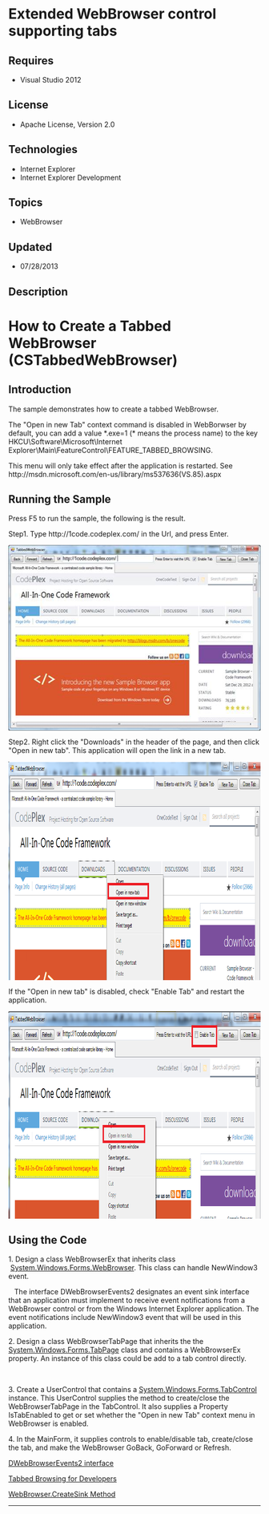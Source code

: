 # Extended WebBrowser control supporting tabs
## Requires
- Visual Studio 2012
## License
- Apache License, Version 2.0
## Technologies
- Internet Explorer
- Internet Explorer Development
## Topics
- WebBrowser
## Updated
- 07/28/2013
## Description

<h1>How to Create a Tabbed <span class="SpellE">WebBrowser</span> (<span class="SpellE">CSTabbedWebBrowser</span>)</h1>
<h2>Introduction</h2>
<p class="MsoNormal">The sample demonstrates how to create a tabbed <span class="SpellE">
WebBrowser</span>. </p>
<p class="MsoNormal">The &quot;Open in new Tab&quot; context command is disabled in
<span class="SpellE">WebBorwser</span> by default, you can add a value *.exe=1 (* means the process name) to the key HKCU\Software\Microsoft\Internet Explorer\Main\<span class="SpellE">FeatureControl</span>\FEATURE_TABBED_BROWSING.
</p>
<p class="MsoNormal">This menu will only take effect after the application is restarted. See http://msdn.microsoft.com/en-us/library/<span class="GramE">ms537636(</span>VS.85).aspx
</p>
<h2>Running the Sample</h2>
<p class="MsoNormal">Press F5 to run the sample, the following is the result.</p>
<p class="MsoNormal">Step1. Type http://1code.codeplex.com/ in the <span class="SpellE">
<span class="GramE">Url</span></span>, and press Enter. </p>
<p class="MsoNormal"><span style=""><img src="93202-image.png" alt="" width="576" height="370" align="middle">
</span></p>
<p class="MsoNormal">Step2. Right click the &quot;Downloads&quot; in the header of the page, and then click &quot;Open in new tab&quot;. This application will open the link in a new tab.
</p>
<p class="MsoNormal"><span style=""><img src="93203-image.png" alt="" width="933" height="436" align="middle">
</span></p>
<p class="MsoNormal">If the &quot;Open in new tab&quot; is disabled, check &quot;Enable Tab&quot; and restart the application.
</p>
<p class="MsoNormal"><span style=""><img src="93204-image.png" alt="" width="931" height="414" align="middle">
</span></p>
<h2>Using the Code</h2>
<p class="MsoNormal" style="margin-bottom:0in; margin-bottom:.0001pt; line-height:normal; text-autospace:none">
</p>
<p class="MsoNormal" style="margin-bottom:0in; margin-bottom:.0001pt; line-height:normal; text-autospace:none">
1. Design a class <span class="SpellE">WebBrowserEx</span> that inherits <span class="GramE">
class <span style="">&nbsp;</span><span class="SpellE"><a class="libraryLink" href="http://msdn.microsoft.com/en-US/library/System.Windows.Forms.WebBrowser.aspx" target="_blank" title="Auto generated link to System.Windows.Forms.WebBrowser">System.Windows.Forms.WebBrowser</a></span></span>. This class can handle NewWindow3 event.
</p>
<p class="MsoNormal" style="margin-bottom:0in; margin-bottom:.0001pt; line-height:normal; text-autospace:none">
</p>
<p class="MsoNormal" style="margin-bottom:0in; margin-bottom:.0001pt; line-height:normal; text-autospace:none">
<span style="">&nbsp;&nbsp; </span>The interface DWebBrowserEvents2 designates an event sink interface that an application must implement to receive event notifications from a
<span class="SpellE">WebBrowser</span> control or from the Windows Internet Explorer application. The event notifications include NewWindow3 event that will be used in this application.
</p>
<p class="MsoNormal" style="margin-bottom:0in; margin-bottom:.0001pt; line-height:normal; text-autospace:none">
</p>
<p class="MsoNormal" style="margin-bottom:0in; margin-bottom:.0001pt; line-height:normal; text-autospace:none">
2. Design a class <span class="SpellE">WebBrowserTabPage</span> that inherits the
<span class="SpellE">the</span> <span class="SpellE"><a class="libraryLink" href="http://msdn.microsoft.com/en-US/library/System.Windows.Forms.TabPage.aspx" target="_blank" title="Auto generated link to System.Windows.Forms.TabPage">System.Windows.Forms.TabPage</a></span> class and contains a
<span class="SpellE">WebBrowserEx</span> property. An instance of this class could be
<span class="GramE">add</span> to a tab control directly. </p>
<p class="MsoNormal" style="margin-bottom:0in; margin-bottom:.0001pt; line-height:normal; text-autospace:none">
<span style="">&nbsp;&nbsp;&nbsp;&nbsp;&nbsp;&nbsp; </span></p>
<p class="MsoNormal" style="margin-bottom:0in; margin-bottom:.0001pt; line-height:normal; text-autospace:none">
3. Create a <span class="SpellE">UserControl</span> that contains a <span class="SpellE">
<a class="libraryLink" href="http://msdn.microsoft.com/en-US/library/System.Windows.Forms.TabControl.aspx" target="_blank" title="Auto generated link to System.Windows.Forms.TabControl">System.Windows.Forms.TabControl</a></span> instance. This <span class="SpellE">UserControl</span> supplies the method to create/close the
<span class="SpellE">WebBrowserTabPage</span> in the <span class="SpellE">TabControl</span>. It also supplies a Property
<span class="SpellE">IsTabEnabled</span> to get or set whether the &quot;Open in new Tab&quot; context menu in
<span class="SpellE">WebBrowser</span> is enabled. </p>
<p class="MsoNormal" style="margin-bottom:0in; margin-bottom:.0001pt; line-height:normal; text-autospace:none">
</p>
<p class="MsoNormal" style="margin-bottom:0in; margin-bottom:.0001pt; line-height:normal; text-autospace:none">
4. In the <span class="SpellE">MainForm</span>, it supplies controls to enable/disable tab, create/close the tab, and make the
<span class="SpellE">WebBrowser</span> <span class="SpellE">GoBack</span>, <span class="SpellE">
GoForward</span> or Refresh.</p>
<p class="MsoNormal" style="margin-bottom:0in; margin-bottom:.0001pt; line-height:normal; text-autospace:none">
</p>
<p class="MsoNormal" style=""><span class="MsoHyperlink"><a href="http://msdn.microsoft.com/en-us/library/aa768283(VS.85).aspx">DWebBrowserEvents2 interface</a>
</span></p>
<p class="MsoNormal" style=""><span class="MsoHyperlink"><a href="http://msdn.microsoft.com/en-us/library/ms537636(VS.85).aspx">Tabbed Browsing for Developers</a>
</span></p>
<p class="MsoNormal" style=""><span class="MsoHyperlink"><a href="http://msdn.microsoft.com/en-us/library/system.windows.forms.webbrowser.createsink.aspx"><span class="SpellE">WebBrowser.CreateSink</span> Method</a>
</span></p>
<hr>
<div><a href="http://go.microsoft.com/?linkid=9759640" style="margin-top:3px"><img alt="" src="-onecodelogo">
</a></div>
